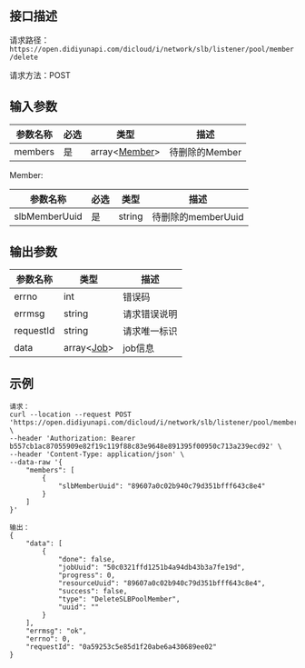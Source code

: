 ## 接口描述

请求路径：`https://open.didiyunapi.com/dicloud/i/network/slb/listener/pool/member/delete`

请求方法：POST

## 输入参数

| 参数名称 | 必选 | 类型             | 描述           |
| -------- | ---- | ---------------- | -------------- |
| members  | 是   | array<[Member](#Member)> | 待删除的Member |

<span id="Member"></span>
Member:

| 参数名称      | 必选 | 类型   | 描述               |
| ------------- | ---- | ------ | ------------------ |
| slbMemberUuid | 是   | string | 待删除的memberUuid |

## 输出参数

| 参数名称  | 类型                                                         | 描述         |
| --------- | ------------------------------------------------------------ | ------------ |
| errno     | int                                                          | 错误码       |
| errmsg    | string                                                       | 请求错误说明 |
| requestId | string                                                       | 请求唯一标识 |
| data      | array\<[Job](/static/docs-content/products/通用响应结构.md#Job)\> | job信息      |

## 示例

```
请求：
curl --location --request POST 'https://open.didiyunapi.com/dicloud/i/network/slb/listener/pool/member/delete' \
--header 'Authorization: Bearer b557cb1ac87055909e82f19c119f88c83e9648e891395f00950c713a239ecd92' \
--header 'Content-Type: application/json' \
--data-raw '{
    "members": [
        {
            "slbMemberUuid": "89607a0c02b940c79d351bfff643c8e4"
        }
    ]
}'

输出：
{
    "data": [
        {
            "done": false,
            "jobUuid": "50c0321ffd1251b4a94db43b3a7fe19d",
            "progress": 0,
            "resourceUuid": "89607a0c02b940c79d351bfff643c8e4",
            "success": false,
            "type": "DeleteSLBPoolMember",
            "uuid": ""
        }
    ],
    "errmsg": "ok",
    "errno": 0,
    "requestId": "0a59253c5e85d1f20abe6a430689ee02"
}
```

